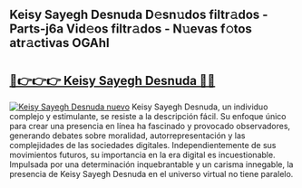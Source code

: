 ## Keisy Sayegh Desnuda D𝚎sn𝚞dos filtr𝚊dos - Parts-j6a Vid𝚎os filtr𝚊dos - N𝚞evas f𝚘tos atr𝚊ctivas OGAhI

# <h2><a href="http://mbczmi.tromn.icu/?c=Keisy+Sayegh+Desnuda">🔗👉👉👉 Keisy Sayegh Desnuda 🔗🔗</a></h2>

[![Keisy Sayegh Desnuda nuevo](https://i.imgur.com/pEAQMta.gif)](http://mbczmi.tromn.icu/?c=Keisy+Sayegh+Desnuda)
Keisy Sayegh Desnuda, un individuo complejo y estimulante, se resiste a la descripción fácil. Su enfoque único para crear una presencia en línea ha fascinado y provocado observadores, generando debates sobre moralidad, autorrepresentación y las complejidades de las sociedades digitales. Independientemente de sus movimientos futuros, su importancia en la era digital es incuestionable. Impulsada por una determinación inquebrantable y un carisma innegable, la presencia de Keisy Sayegh Desnuda en el universo virtual no tiene paralelo.
